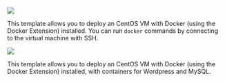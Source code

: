 <a href="https://portal.azure.com/#create/Microsoft.Template/uri/https%3A%2F%2Fraw.githubusercontent.com%2Fsimonhutson%2Fsrhanite%2Fmaster%2Fazurebasedeploy.json" target="_blank">
    <img src="http://azuredeploy.net/deploybutton.png"/>
</a>

This template allows you to deploy an CentOS VM with Docker (using the Docker Extension) installed.
You can run `docker` commands by connecting to the virtual machine with SSH.

<a href="https://portal.azure.com/#create/Microsoft.Template/uri/https%3A%2F%2Fraw.githubusercontent.com%2Fsimonhutson%2Fsrhanite%2Fmaster%2Fazuredeploy.json" target="_blank">
    <img src="http://azuredeploy.net/deploybutton.png"/>
</a>

This template allows you to deploy an CentOS VM with Docker (using the Docker Extension) installed, with containers for Wordpress and MySQL.
